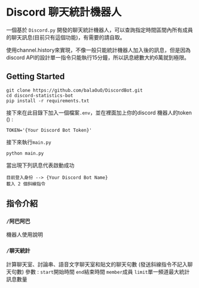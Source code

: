 # Discord 聊天統計機器人

一個基於 `Discord.py` 開發的聊天統計機器人，可以查詢指定時間區間內所有成員的聊天訊息(目前只有這個功能)，有需要的請自取。

使用channel.history來實現，不像一般只能統計機器人加入後的訊息，但是因為discord API的設計單一指令只能執行15分鐘，所以訊息總數大約6萬就到極限。

## Getting Started

```shell
git clone https://github.com/balaOuO/DiscordBot.git
cd discord-statistics-bot
pip install -r requirements.txt
```
接下來在此目錄下加入一個檔案`.env`，並在裡面加上你的discord 機器人的token () : 
```env
TOKEN='{Your Discord Bot Token}'
```
接下來執行`main.py`
```shell
python main.py
```
當出現下列訊息代表啟動成功
```shell
目前登入身份 --> {Your Discord Bot Name}
載入 2 個斜線指令
```

## 指令介紹
### `/阿巴阿巴`
機器人使用說明

### `/聊天統計`
計算聊天室、討論串、語音文字聊天室和貼文的聊天句數
(發送斜線指令不記入聊天句數)
參數 : 
`start`開始時間
`end`結束時間
`member`成員
`limit`單一頻道最大統計訊息數量
